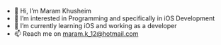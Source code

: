 - 👋 Hi, I’m Maram Khusheim
- 👀 I’m interested in Programming and specifically in iOS Development
- 🌱 I’m currently learning iOS and working as a developer
- 📫 Reach me on maram.k_12@hotmail.com

<!---
mkhusheim/mkhusheim is a ✨ special ✨ repository because its `README.md` (this file) appears on your GitHub profile.
You can click the Preview link to take a look at your changes.
--->
